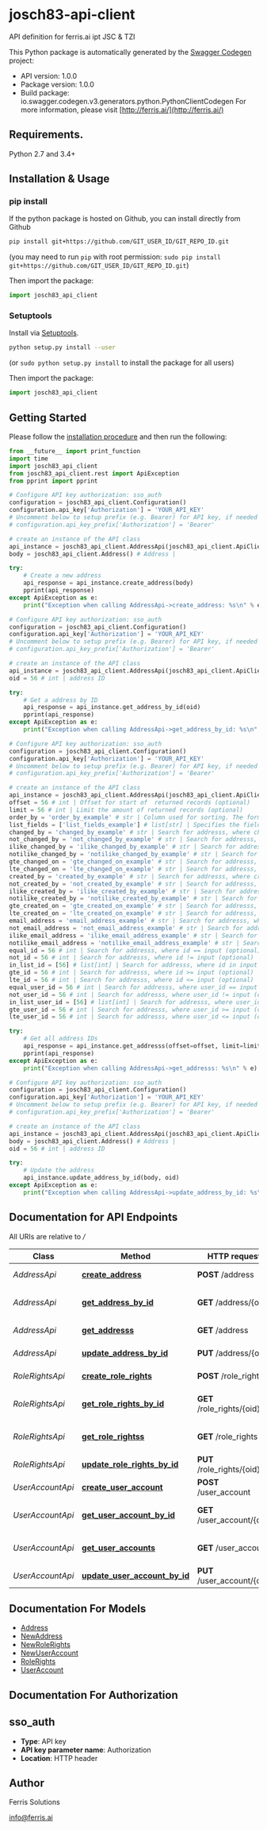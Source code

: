 # josch83-api-client
API definition for ferris.ai ipt JSC & TZI

This Python package is automatically generated by the [Swagger Codegen](https://github.com/swagger-api/swagger-codegen) project:

- API version: 1.0.0
- Package version: 1.0.0
- Build package: io.swagger.codegen.v3.generators.python.PythonClientCodegen
For more information, please visit [http://ferris.ai/](http://ferris.ai/)

## Requirements.

Python 2.7 and 3.4+

## Installation & Usage
### pip install

If the python package is hosted on Github, you can install directly from Github

```sh
pip install git+https://github.com/GIT_USER_ID/GIT_REPO_ID.git
```
(you may need to run `pip` with root permission: `sudo pip install git+https://github.com/GIT_USER_ID/GIT_REPO_ID.git`)

Then import the package:
```python
import josch83_api_client 
```

### Setuptools

Install via [Setuptools](http://pypi.python.org/pypi/setuptools).

```sh
python setup.py install --user
```
(or `sudo python setup.py install` to install the package for all users)

Then import the package:
```python
import josch83_api_client
```

## Getting Started

Please follow the [installation procedure](#installation--usage) and then run the following:

```python
from __future__ import print_function
import time
import josch83_api_client
from josch83_api_client.rest import ApiException
from pprint import pprint

# Configure API key authorization: sso_auth
configuration = josch83_api_client.Configuration()
configuration.api_key['Authorization'] = 'YOUR_API_KEY'
# Uncomment below to setup prefix (e.g. Bearer) for API key, if needed
# configuration.api_key_prefix['Authorization'] = 'Bearer'

# create an instance of the API class
api_instance = josch83_api_client.AddressApi(josch83_api_client.ApiClient(configuration))
body = josch83_api_client.Address() # Address | 

try:
    # Create a new address
    api_response = api_instance.create_address(body)
    pprint(api_response)
except ApiException as e:
    print("Exception when calling AddressApi->create_address: %s\n" % e)

# Configure API key authorization: sso_auth
configuration = josch83_api_client.Configuration()
configuration.api_key['Authorization'] = 'YOUR_API_KEY'
# Uncomment below to setup prefix (e.g. Bearer) for API key, if needed
# configuration.api_key_prefix['Authorization'] = 'Bearer'

# create an instance of the API class
api_instance = josch83_api_client.AddressApi(josch83_api_client.ApiClient(configuration))
oid = 56 # int | address ID

try:
    # Get a address by ID
    api_response = api_instance.get_address_by_id(oid)
    pprint(api_response)
except ApiException as e:
    print("Exception when calling AddressApi->get_address_by_id: %s\n" % e)

# Configure API key authorization: sso_auth
configuration = josch83_api_client.Configuration()
configuration.api_key['Authorization'] = 'YOUR_API_KEY'
# Uncomment below to setup prefix (e.g. Bearer) for API key, if needed
# configuration.api_key_prefix['Authorization'] = 'Bearer'

# create an instance of the API class
api_instance = josch83_api_client.AddressApi(josch83_api_client.ApiClient(configuration))
offset = 56 # int | Offset for start of  returned records (optional)
limit = 56 # int | Limit the amount of returned records (optional)
order_by = 'order_by_example' # str | Column used for sorting. The format is [+|-]<column_name> (optional)
list_fields = ['list_fields_example'] # list[str] | Specifies the fields to be returned. Default: Empty List, in which case __repr__ is returned as name> (optional)
changed_by = 'changed_by_example' # str | Search for addresss, where changed_by like input (place the %-wildcard at start and/or end of the input yourself) (optional)
not_changed_by = 'not_changed_by_example' # str | Search for addresss, where changed_by notlike input (place the %-wildcard at start and/or end of the input yourself) (optional)
ilike_changed_by = 'ilike_changed_by_example' # str | Search for addresss, where changed_by ilike input (place the %-wildcard at start and/or end of the input yourself) (optional)
notilike_changed_by = 'notilike_changed_by_example' # str | Search for addresss, where changed_by notilike input (place the %-wildcard at start and/or end of the input yourself) (optional)
gte_changed_on = 'gte_changed_on_example' # str | Search for addresss, where changed_on >= input (optional)
lte_changed_on = 'lte_changed_on_example' # str | Search for addresss, where changed_on <= input (optional)
created_by = 'created_by_example' # str | Search for addresss, where created_by like input (place the %-wildcard at start and/or end of the input yourself) (optional)
not_created_by = 'not_created_by_example' # str | Search for addresss, where created_by notlike input (place the %-wildcard at start and/or end of the input yourself) (optional)
ilike_created_by = 'ilike_created_by_example' # str | Search for addresss, where created_by ilike input (place the %-wildcard at start and/or end of the input yourself) (optional)
notilike_created_by = 'notilike_created_by_example' # str | Search for addresss, where created_by notilike input (place the %-wildcard at start and/or end of the input yourself) (optional)
gte_created_on = 'gte_created_on_example' # str | Search for addresss, where created_on >= input (optional)
lte_created_on = 'lte_created_on_example' # str | Search for addresss, where created_on <= input (optional)
email_address = 'email_address_example' # str | Search for addresss, where email_address like input (place the %-wildcard at start and/or end of the input yourself) (optional)
not_email_address = 'not_email_address_example' # str | Search for addresss, where email_address notlike input (place the %-wildcard at start and/or end of the input yourself) (optional)
ilike_email_address = 'ilike_email_address_example' # str | Search for addresss, where email_address ilike input (place the %-wildcard at start and/or end of the input yourself) (optional)
notilike_email_address = 'notilike_email_address_example' # str | Search for addresss, where email_address notilike input (place the %-wildcard at start and/or end of the input yourself) (optional)
equal_id = 56 # int | Search for addresss, where id == input (optional)
not_id = 56 # int | Search for addresss, where id != input (optional)
in_list_id = [56] # list[int] | Search for addresss, where id in input (optional)
gte_id = 56 # int | Search for addresss, where id >= input (optional)
lte_id = 56 # int | Search for addresss, where id <= input (optional)
equal_user_id = 56 # int | Search for addresss, where user_id == input (optional)
not_user_id = 56 # int | Search for addresss, where user_id != input (optional)
in_list_user_id = [56] # list[int] | Search for addresss, where user_id in input (optional)
gte_user_id = 56 # int | Search for addresss, where user_id >= input (optional)
lte_user_id = 56 # int | Search for addresss, where user_id <= input (optional)

try:
    # Get all address IDs
    api_response = api_instance.get_addresss(offset=offset, limit=limit, order_by=order_by, list_fields=list_fields, changed_by=changed_by, not_changed_by=not_changed_by, ilike_changed_by=ilike_changed_by, notilike_changed_by=notilike_changed_by, gte_changed_on=gte_changed_on, lte_changed_on=lte_changed_on, created_by=created_by, not_created_by=not_created_by, ilike_created_by=ilike_created_by, notilike_created_by=notilike_created_by, gte_created_on=gte_created_on, lte_created_on=lte_created_on, email_address=email_address, not_email_address=not_email_address, ilike_email_address=ilike_email_address, notilike_email_address=notilike_email_address, equal_id=equal_id, not_id=not_id, in_list_id=in_list_id, gte_id=gte_id, lte_id=lte_id, equal_user_id=equal_user_id, not_user_id=not_user_id, in_list_user_id=in_list_user_id, gte_user_id=gte_user_id, lte_user_id=lte_user_id)
    pprint(api_response)
except ApiException as e:
    print("Exception when calling AddressApi->get_addresss: %s\n" % e)

# Configure API key authorization: sso_auth
configuration = josch83_api_client.Configuration()
configuration.api_key['Authorization'] = 'YOUR_API_KEY'
# Uncomment below to setup prefix (e.g. Bearer) for API key, if needed
# configuration.api_key_prefix['Authorization'] = 'Bearer'

# create an instance of the API class
api_instance = josch83_api_client.AddressApi(josch83_api_client.ApiClient(configuration))
body = josch83_api_client.Address() # Address | 
oid = 56 # int | address ID

try:
    # Update the address
    api_instance.update_address_by_id(body, oid)
except ApiException as e:
    print("Exception when calling AddressApi->update_address_by_id: %s\n" % e)
```

## Documentation for API Endpoints

All URIs are relative to */*

Class | Method | HTTP request | Description
------------ | ------------- | ------------- | -------------
*AddressApi* | [**create_address**](docs/AddressApi.md#create_address) | **POST** /address | Create a new address
*AddressApi* | [**get_address_by_id**](docs/AddressApi.md#get_address_by_id) | **GET** /address/{oid} | Get a address by ID
*AddressApi* | [**get_addresss**](docs/AddressApi.md#get_addresss) | **GET** /address | Get all address IDs
*AddressApi* | [**update_address_by_id**](docs/AddressApi.md#update_address_by_id) | **PUT** /address/{oid} | Update the address
*RoleRightsApi* | [**create_role_rights**](docs/RoleRightsApi.md#create_role_rights) | **POST** /role_rights | Create a new role_rights
*RoleRightsApi* | [**get_role_rights_by_id**](docs/RoleRightsApi.md#get_role_rights_by_id) | **GET** /role_rights/{oid} | Get a role_rights by ID
*RoleRightsApi* | [**get_role_rightss**](docs/RoleRightsApi.md#get_role_rightss) | **GET** /role_rights | Get all role_rights IDs
*RoleRightsApi* | [**update_role_rights_by_id**](docs/RoleRightsApi.md#update_role_rights_by_id) | **PUT** /role_rights/{oid} | Update the role_rights
*UserAccountApi* | [**create_user_account**](docs/UserAccountApi.md#create_user_account) | **POST** /user_account | Create a new user_account
*UserAccountApi* | [**get_user_account_by_id**](docs/UserAccountApi.md#get_user_account_by_id) | **GET** /user_account/{oid} | Get a user_account by ID
*UserAccountApi* | [**get_user_accounts**](docs/UserAccountApi.md#get_user_accounts) | **GET** /user_account | Get all user_account IDs
*UserAccountApi* | [**update_user_account_by_id**](docs/UserAccountApi.md#update_user_account_by_id) | **PUT** /user_account/{oid} | Update the user_account

## Documentation For Models

 - [Address](docs/Address.md)
 - [NewAddress](docs/NewAddress.md)
 - [NewRoleRights](docs/NewRoleRights.md)
 - [NewUserAccount](docs/NewUserAccount.md)
 - [RoleRights](docs/RoleRights.md)
 - [UserAccount](docs/UserAccount.md)

## Documentation For Authorization


## sso_auth

- **Type**: API key
- **API key parameter name**: Authorization
- **Location**: HTTP header


## Author

Ferris Solutions

info@ferris.ai

